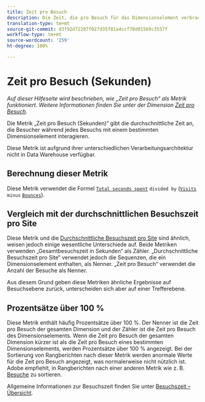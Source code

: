 ```yaml
---
title: Zeit pro Besuch
description: Die Zeit, die pro Besuch für das Dimensionselement verbracht wurde.
translation-type: tm+mt
source-git-commit: d3f92d72207f027d35f81a4ccf70d01569c3557f
workflow-type: tm+mt
source-wordcount: '259'
ht-degree: 100%

---
```



# Zeit pro Besuch (Sekunden)

*Auf dieser Hilfeseite wird beschrieben, wie „Zeit pro Besuch“ als Metrik funktioniert. Weitere Informationen finden Sie unter der Dimension [Zeit pro Besuch](../dimensions/time-spent-per-visit.md).*

Die Metrik „Zeit pro Besuch (Sekunden)“ gibt die durchschnittliche Zeit an, die Besucher während jedes Besuchs mit einem bestimmten Dimensionselement interagieren.

Diese Metrik ist aufgrund ihrer unterschiedlichen Verarbeitungsarchitektur nicht in Data Warehouse verfügbar.

## Berechnung dieser Metrik

Diese Metrik verwendet die Formel [`Total seconds spent`](total-seconds-spent.md) `divided by` ([`Visits`](visits.md) `minus` [`Bounces`](bounces.md)).

## Vergleich mit der durchschnittlichen Besuchszeit pro Site

Diese Metrik und die [Durchschnittliche Besuchszeit pro Site](average-time-on-site.md) sind ähnlich, weisen jedoch einige wesentliche Unterschiede auf. Beide Metriken verwenden „Gesamtbesuchszeit in Sekunden“ als Zähler. „Durchschnittliche Besuchszeit pro Site“ verwendet jedoch die Sequenzen, die ein Dimensionselement enthalten, als Nenner. „Zeit pro Besuch“ verwendet die Anzahl der Besuche als Nenner.

Aus diesem Grund geben diese Metriken ähnliche Ergebnisse auf Besuchsebene zurück, unterscheiden sich aber auf einer Trefferebene.

## Prozentsätze über 100 %

Diese Metrik enthält häufig Prozentsätze über 100 %. Der Nenner ist die Zeit pro Besuch der gesamten Dimension und der Zähler ist die Zeit pro Besuch des Dimensionselements. Wenn die Zeit pro Besuch der gesamten Dimension kürzer ist als die Zeit pro Besuch eines bestimmten Dimensionselements, werden Prozentsätze über 100 % angezeigt. Bei der Sortierung von Rangberichten nach dieser Metrik werden anormale Werte für die Zeit pro Besuch angezeigt, was normalerweise nicht nützlich ist. Adobe empfiehlt, in Rangberichten nach einer anderen Metrik wie z. B. [Besuche](visits.md) zu sortieren.

Allgemeine Informationen zur Besuchszeit finden Sie unter [Besuchszeit – Übersicht](time-spent.md).
